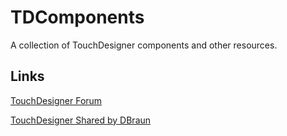# TDComponents
A collection of TouchDesigner components and other resources.

## Links

[TouchDesigner Forum](https://forum.derivative.ca/)

[TouchDesigner Shared by DBraun](https://github.com/DBraun/TouchDesigner_Shared/tree/master)

